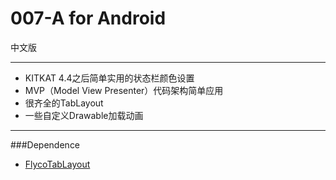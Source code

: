 
# 007-A for Android
中文版


----------


 - KITKAT 4.4之后简单实用的状态栏颜色设置
 - MVP（Model View Presenter）代码架构简单应用
 - 很齐全的TabLayout
 - 一些自定义Drawable加载动画


----------



###Dependence

 - [FlycoTabLayout][2] 


  [2]: https://github.com/H07000223/FlycoTabLayout
